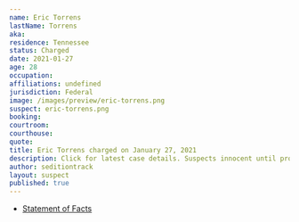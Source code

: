 ```yaml
---
name: Eric Torrens
lastName: Torrens
aka:
residence: Tennessee
status: Charged
date: 2021-01-27
age: 28
occupation:
affiliations: undefined
jurisdiction: Federal
image: /images/preview/eric-torrens.png
suspect: eric-torrens.png
booking:
courtroom:
courthouse:
quote:
title: Eric Torrens charged on January 27, 2021
description: Click for latest case details. Suspects innocent until proven guilty.
author: seditiontrack
layout: suspect
published: true
---
```

- [Statement of Facts](https://extremism.gwu.edu/sites/g/files/zaxdzs2191/f/Eric%20Chase%20Torrens%20Statement%20of%20Facts.pdf)
